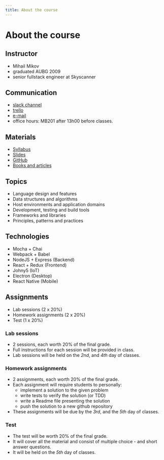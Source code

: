 ```yaml
---
title: About the course
---
```


# About the course

## Instructor

- Mihail Mikov
- graduated AUBG 2009
- senior fullstack engineer at Skyscanner

## Communication

- [slack channel](https://modern-js.slack.com/)
- [trello](https://trello.com/modernjs)
- [e-mail](mailto:mmikov@aubg.edu)
- office hours: MB201 after 13h00 before classes.

## Materials

- [Syllabus](https://docs.google.com/document/d/1VTjRubw0Bx5LYIMJbjjCV6EN1Y5BkkDUWH5S3b0fU-Y/?usp=sharing)
- [Slides](https://modern-js.github.io)
- [GitHub](https://github.com/modern-js)
- [Books and articles](/books-and-articles/)

## Topics

- Language design and features
- Data structures and algorithms
- Host environments and application domains
- Development, testing and build tools
- Frameworks and libraries
- Principles, patterns and practices

## Technologies

- Mocha + Chai
- Webpack + Babel
- NodeJS + Express (Backend)
- React + Redux (Frontend)
- Johny5 (IoT)
- Electron (Desktop)
- React Native (Mobile)

## Assignments

- Lab sessions (2 x 20%)
- Homework assignments (2 x 20%)
- Test (1 x 20%)

### Lab sessions

- 2 sessions, each worth 20% of the final grade.
- Full instructions for each session will be provided in class.
- Lab sessions will be held on the _2nd_, and _4th_ day of classes.

### Homework assignments

- 2 assignments, each worth 20% of the final grade.
- Each assignment will require students to personally:
  - implement a solution to the given problem
  - write tests to verify the solution (or TDD)
  - write a Readme file presenting the solution
  - push the solution to a new github repository
- These assignments will be due by the _3rd_, and the _5th_ day of classes.

### Test

- The test will be worth 20% of the final grade.
- It will cover all the material and consist of
multiple choice - and short answer questions.
- It will be held on the _5th_ day of classes.

